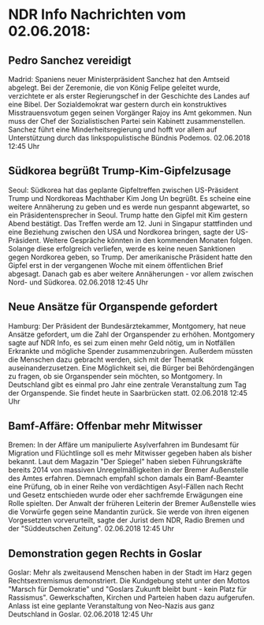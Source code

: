 # NDR Info Nachrichten vom 02.06.2018:


## Pedro Sanchez vereidigt
Madrid:	Spaniens neuer Ministerpräsident Sanchez hat den Amtseid abgelegt. Bei der Zeremonie, die von König Felipe geleitet wurde, verzichtete er als erster Regierungschef in der Geschichte des Landes auf eine Bibel. Der Sozialdemokrat war gestern durch ein konstruktives Misstrauensvotum gegen seinen Vorgänger Rajoy ins Amt gekommen. Nun muss der Chef der Sozialistischen Partei sein Kabinett zusammenstellen. Sanchez führt eine Minderheitsregierung und hofft vor allem auf Unterstützung durch das linkspopulistische Bündnis Podemos. 02.06.2018 12:45 Uhr 

## Südkorea begrüßt Trump-Kim-Gipfelzusage
Seoul:	Südkorea hat das geplante Gipfeltreffen zwischen US-Präsident Trump und Nordkoreas Machthaber Kim Jong Un begrüßt. Es scheine eine weitere Annäherung zu geben und es werde nun gespannt abgewartet, so ein Präsidentensprecher in Seoul. Trump hatte den Gipfel mit Kim gestern Abend bestätigt. Das Treffen werde am 12. Juni in Singapur stattfinden und eine Beziehung zwischen den USA und Nordkorea bringen, sagte der US-Präsident. Weitere Gespräche könnten in den kommenden Monaten folgen. Solange diese erfolgreich verliefen, werde es keine neuen Sanktionen gegen Nordkorea geben, so Trump. Der amerikanische Präsident hatte den Gipfel erst in der vergangenen Woche mit einem öffentlichen Brief abgesagt. Danach gab es aber weitere Annäherungen - vor allem zwischen Nord- und Südkorea. 02.06.2018 12:45 Uhr 

## Neue Ansätze für Organspende gefordert
Hamburg:	Der Präsident der Bundesärztekammer, Montgomery, hat neue Ansätze gefordert, um die Zahl der Organspender zu erhöhen. Montgomery sagte auf NDR Info, es sei zum einen mehr Geld nötig, um in Notfällen Erkrankte und mögliche Spender zusammenzubringen. Außerdem müssten die Menschen dazu gebracht werden, sich mit der Thematik auseinanderzusetzen. Eine Möglichkeit sei, die Bürger bei Behördengängen zu fragen, ob sie Organspender sein möchten, so Montgomery. In Deutschland gibt es einmal pro Jahr eine zentrale Veranstaltung zum Tag der Organspende. Sie findet heute in Saarbrücken statt. 02.06.2018 12:45 Uhr 

## Bamf-Affäre: Offenbar mehr Mitwisser
Bremen: In der Affäre um manipulierte Asylverfahren im Bundesamt für Migration und Flüchtlinge soll es mehr Mitwisser gegeben haben als bisher bekannt. Laut dem Magazin "Der Spiegel" haben sieben Führungskräfte bereits 2014 von massiven Unregelmäßigkeiten in der Bremer Außenstelle des Amtes erfahren. Demnach empfahl schon damals ein Bamf-Beamter eine Prüfung, ob in einer Reihe von verdächtigen Asyl-Fällen nach Recht und Gesetz entschieden wurde oder eher sachfremde Erwägungen eine Rolle spielten. Der Anwalt der früheren Leiterin der Bremer Außenstelle wies die Vorwürfe gegen seine Mandantin zurück. Sie werde von ihren eigenen Vorgesetzten vorverurteilt, sagte der Jurist dem NDR, Radio Bremen und der "Süddeutschen Zeitung". 02.06.2018 12:45 Uhr 

## Demonstration gegen Rechts in Goslar
Goslar:	Mehr als zweitausend Menschen haben in der Stadt im Harz gegen Rechtsextremismus demonstriert. Die Kundgebung steht unter den Mottos "Marsch für Demokratie" und "Goslars Zukunft bleibt bunt - kein Platz für Rassismus". Gewerkschaften, Kirchen und Parteien haben dazu aufgerufen. Anlass ist eine geplante Veranstaltung von Neo-Nazis aus ganz Deutschland in Goslar. 02.06.2018 12:45 Uhr 
